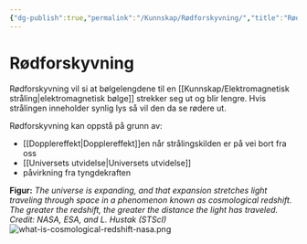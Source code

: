 ```yaml
---
{"dg-publish":true,"permalink":"/Kunnskap/Rødforskyvning/","title":"Rødforskyvning","tags":["fysikk"]}
---
```



# Rødforskyvning
Rødforskyvning vil si at bølgelengdene til en [[Kunnskap/Elektromagnetisk stråling\|elektromagnetisk bølge]] strekker seg ut og blir lengre. Hvis strålingen inneholder synlig lys så vil den da se rødere ut.

Rødforskyvning kan oppstå på grunn av:
- [[Dopplereffekt\|Dopplereffekt]]en når strålingskilden er på vei bort fra oss
- [[Universets utvidelse\|Universets utvidelse]]
- påvirkning fra tyngdekraften

**Figur:** *The universe is expanding, and that expansion stretches light traveling through space in a phenomenon known as cosmological redshift. The greater the redshift, the greater the distance the light has traveled. Credit: NASA, ESA, and L. Hustak (STScI)*
![what-is-cosmological-redshift-nasa.png](/img/user/_resources/what-is-cosmological-redshift-nasa.png)
